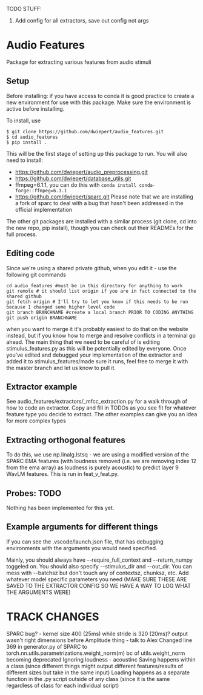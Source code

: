 TODO STUFF:
1. Add config for all extractors, save out config not args

# Audio Features
Package for extracting various features from audio stimuli

## Setup
Before installing: if you have access to conda it is good practice to create a new environment for use with this package. Make sure the environment is active before installing. 

To install, use

```
$ git clone https://github.com/dwiepert/audio_features.git
$ cd audio_features
$ pip install . 
```

This will be the first stage of setting up this package to run. You will also need to install:
* https://github.com/dwiepert/audio_preprocessing.git
* https://github.com/dwiepert/database_utils.git
* ffmpeg=6.1.1, you can do this with `conda install conda-forge::ffmpeg=6.1.1`
* https://github.com/dwiepert/sparc.git 
Please note that we are installing a fork of sparc to deal with a bug that hasn't been addressed in the official implementation

The other git packages are installed with a similar process (git clone, cd into the new repo, pip install), though you can check out their READMEs for the full process.

## Editing code
Since we're using a shared private github, when you edit it - use the following git commands

```
cd audio_features #must be in this directory for anything to work
git remote # it should list origin if you are in fact connected to the shared github
git fetch origin # I'll try to let you know if this needs to be run because I changed some higher level code
git branch BRANCHNAME #create a local branch PRIOR TO CODING ANYTHING
git push origin BRANCHNAME
```

when you want to merge it it's probably easiest to do that on the website instead, but if you know how to merge and resolve conflicts in a terminal go ahead. The main thing that we need to be careful of is editing stimulus_features.py as this will be potentially edited by everyone. Once you've edited and debugged your implementation of the extractor and added it to stimulus_features/made sure it runs, feel free to merge it with the master branch and let us know to pull it. 

## Extractor example
See audio_features/extractors/_mfcc_extraction.py for a walk through of how to code an extractor. Copy and fill in TODOs as you see fit for whatever feature type you decide to extract. The other examples can give you an idea for more complex types

## Extracting orthogonal features
To do this, we use np.linalg.lstsq - we are using a modified version of the SPARC EMA features (with loudness removed (i.e. we are removing index 12 from the ema array) as loudness is purely acoustic) to predict layer 9 WavLM features. This is run in feat_v_feat.py. 

## Probes: TODO
Nothing has been implemented for this yet.

## Example arguments for different things
If you can see the .vscode/launch.json file, that has debugging environments with the arguments you would need specified.

Mainly, you should always have --require_full_context and --return_numpy toggeled on. You should also specify --stimulus_dir and --out_dir. You can mess with --batchsz but don't touch any of contextsz, chunksz, etc. Add whatever model specific parameters you need (MAKE SURE THESE ARE SAVED TO THE EXTRACTOR CONFIG SO WE HAVE A WAY TO LOG WHAT THE ARGUMENTS WERE)


# TRACK CHANGES
SPARC bug? - kernel size 400 (25ms) while stride is 320 (20ms)? output wasn't right dimensions before Amplitude thing - talk to Alex
Changed line 369 in generator.py of SPARC to torch.nn.utils.parametrizations.weight_norm(m) bc of utils.weight_norm becoming deprecated
Ignoring loudness - acoustinc
Saving happens within a class (since different things might output different features/results of different sizes but take in the same input)
Loading happens as a separate function in the .py script outside of any class (since it is the same regardless of class for each individual script)